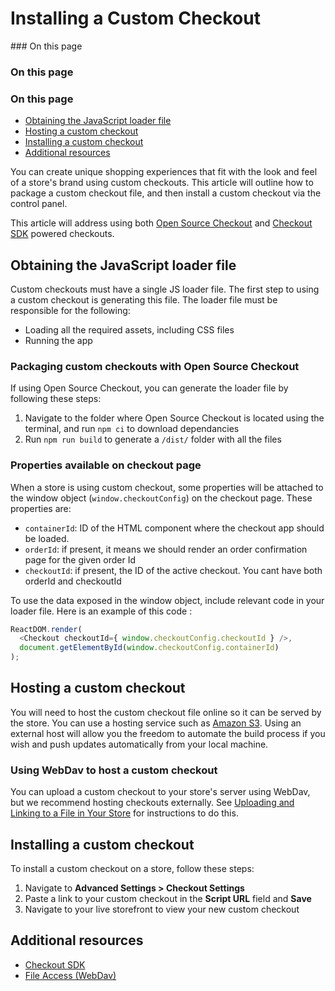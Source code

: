 # Installing a Custom Checkout

<div class="otp" id="no-index">
### On this page

### On this page

### On this page

- [Obtaining the JavaScript loader file](#obtaining-the-javascript-loader-file)
- [Hosting a custom checkout](#hosting-a-custom-checkout)
- [Installing a custom checkout](#installing-a-custom-checkout)
- [Additional resources](#additional-resources)

</div>

You can create unique shopping experiences that fit with the look and feel of a store's brand using custom checkouts. This article will outline how to package a custom checkout file, and then install a custom checkout via the control panel.

This article will address using both [Open Source Checkout](https://github.com/bigcommerce/checkout-js) and [Checkout SDK](https://github.com/bigcommerce/checkout-sdk-js) powered checkouts.

## Obtaining the JavaScript loader file
Custom checkouts must have a single JS loader file. The first step to using a custom checkout is generating this file. The loader file must be responsible for the following:

* Loading all the required assets, including CSS files
* Running the app

### Packaging custom checkouts with Open Source Checkout

If using Open Source Checkout, you can generate the loader file by following these steps:

1. Navigate to the folder where Open Source Checkout is located using the terminal, and run `npm ci` to download dependancies
2. Run `npm run build` to generate a `/dist/` folder with all the files

### Properties available on checkout page
When a store is using custom checkout, some properties will be attached to the window object (`window.checkoutConfig`) on the checkout page. These properties are:

* `containerId`: ID of the HTML component where the checkout app should be loaded.
* `orderId`: if present, it means we should render an order confirmation page for the given order Id
* `checkoutId`: if present, the ID of the active checkout. You cant have both orderId and checkoutId

To use the data exposed in the window object, include relevant code in your loader file. Here is an example of this code :

```js
ReactDOM.render(
  <Checkout checkoutId={ window.checkoutConfig.checkoutId } />,
  document.getElementById(window.checkoutConfig.containerId)
);
```

## Hosting a custom checkout

You will need to host the custom checkout file online so it can be served by the store. You can use a hosting service such as [Amazon S3](https://aws.amazon.com/s3/). Using an external host will allow you the freedom to automate the build process if you wish and push updates automatically from your local machine.

### Using WebDav to host a custom checkout

You can upload a custom checkout to your store's server using WebDav, but we recommend hosting checkouts externally. See [Uploading and Linking to a File in Your Store](https://support.bigcommerce.com/s/article/How-do-I-add-and-link-to-a-file-in-my-store) for instructions to do this.

## Installing a custom checkout  

To install a custom checkout on a store, follow these steps:

1. Navigate to **Advanced Settings > Checkout Settings**
2. Paste a link to your custom checkout in the **Script URL** field and **Save**
3. Navigate to your live storefront to view your new custom checkout

## Additional resources
- [Checkout SDK](https://developer.bigcommerce.com/stencil-docs/customizing-checkout/checkout-sdk)
- [File Access (WebDav)](https://support.bigcommerce.com/s/article/File-Access-WebDAV)
